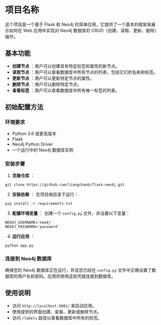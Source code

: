 # 项目名称

这个项目是一个基于 Flask 和 Neo4j 的简单应用，它提供了一个基本的框架来展示如何在 Web 应用中实现对 Neo4j 数据库的 CRUD（创建、读取、更新、删除）操作。

## 基本功能

* **创建节点** ：用户可以创建具有特定标签和属性的新节点。
* **读取节点** ：用户可以查看数据库中所有节点的列表，包括它们的名称和标签。
* **更新节点** ：用户可以更新特定节点的属性。
* **删除节点** ：用户可以删除特定节点。
* **查看标签** ：用户可以查看数据库中所有唯一标签的列表。

## 初始配置方法

### 环境要求

* Python 3.6 或更高版本
* Flask
* Neo4j Python Driver
* 一个运行中的 Neo4j 数据库实例

### 安装步骤

1. **克隆仓库** ：

```
git clone https://github.com/liangchaob/flask-neo4j.git
```

2. **安装依赖** ：
   在项目根目录下运行：

```
pip install -r requirements.txt
```

3. **配置环境变量** ：
   创建一个 `config.py` 文件，并设置以下变量：

```
NEO4J_USERNAME='neo4j'
NEO4J_PASSWORD='password'
```

4. **运行应用** ：

```
python app.py
```

### 连接到 Neo4j 数据库

确保您的 Neo4j 数据库正在运行，并且您已经在 `config.py` 文件中正确设置了数据库的用户名和密码。应用将使用这些凭据连接到数据库。

## 使用说明

* 访问 `http://localhost:5001/` 来启动应用。
* 使用提供的界面创建、查看、更新或删除节点。
* 访问 `/labels` 路径以查看数据库中所有的标签。
